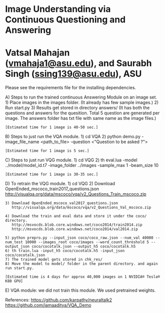 # Image Understanding via Continuous Questioning and Answering
# Vatsal Mahajan (vmahaja1@asu.edu), and Saurabh Singh (ssing139@asu.edu), ASU

Please see the requirements file for the installing dependencies.

A) Steps to run the trained continuous Answering Module on an image set. 
	1) Place images in the images folder. (It already has few sample images.)
	2) Run start.py
	3) Results get stored in directory answers/
	   (It has both the questions and answers for the quesition.
	    Total 5 question are generated per image.
	    The answers folder has txt file with same name as the image files.)

	[Estimated time for 1 image is 40-50 sec.]


B) Steps to just run the VQA module.
	1) cd VQA
	2) python demo.py -image_file_name <path_to_file> -question <"Question to be asked ?">

	[Estimated time for 1 image is 5 sec.]


C) Steps to just run VQG module.
	1) cd VQG
	2) th eval.lua -model ../model/model_id.t7 -image_folder ../images -sample_max 1 -beam_size 10

	[Estimated time for 1 image is 30-35 sec.]


D) To retrain the VQG module.
	1) cd VQG
	2) Download OpenEnded_mscoco_train2017_questions.json
	   http://visualqa.org/data/mscoco/vqa/v2_Questions_Train_mscoco.zip

	3) Download OpenEnded_mscoco_val2017_questions.json
	   http://visualqa.org/data/mscoco/vqa/v2_Questions_Val_mscoco.zip

	4) Download the train and eval data and store it under the coco/ directory.
	   http://msvocds.blob.core.windows.net/coco2014/train2014.zip
	   http://msvocds.blob.core.windows.net/coco2014/val2014.zip

	5) python prepro.py --input_json coco/coco_raw.json --num_val 40000 --num_test 10000 --images_root coco/images --word_count_threshold 5 --output_json coco/cocotalk.json --output_h5 coco/cocotalk.h5
	6) th train.lua -input_h5 coco/cocotalk.h5 -input_json coco/cocotalk.json
	7) The trained model gets stored in chk_res/
	8) Move the model to model/ folder in the parent directory. and again run start.py.
	
	[Estimated time is 4 days for approx 40,000 images on 1 NVIDIA® Tesla® K80 GPU]

E) VQA module: we did not train this module. We used pretrained weights.

References:
https://github.com/karpathy/neuraltalk2
https://github.com/iamaaditya/VQA_Demo


